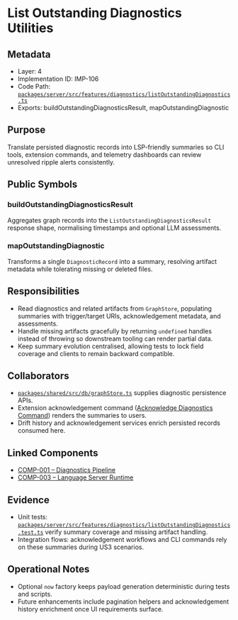 # List Outstanding Diagnostics Utilities

## Metadata
- Layer: 4
- Implementation ID: IMP-106
- Code Path: [`packages/server/src/features/diagnostics/listOutstandingDiagnostics.ts`](../../../packages/server/src/features/diagnostics/listOutstandingDiagnostics.ts)
- Exports: buildOutstandingDiagnosticsResult, mapOutstandingDiagnostic

## Purpose
Translate persisted diagnostic records into LSP-friendly summaries so CLI tools, extension commands, and telemetry dashboards can review unresolved ripple alerts consistently.

## Public Symbols

### buildOutstandingDiagnosticsResult
Aggregates graph records into the `ListOutstandingDiagnosticsResult` response shape, normalising timestamps and optional LLM assessments.

### mapOutstandingDiagnostic
Transforms a single `DiagnosticRecord` into a summary, resolving artifact metadata while tolerating missing or deleted files.

## Responsibilities
- Read diagnostics and related artifacts from `GraphStore`, populating summaries with trigger/target URIs, acknowledgement metadata, and assessments.
- Handle missing artifacts gracefully by returning `undefined` handles instead of throwing so downstream tooling can render partial data.
- Keep summary evolution centralised, allowing tests to lock field coverage and clients to remain backward compatible.

## Collaborators
- [`packages/shared/src/db/graphStore.ts`](../../../packages/shared/src/db/graphStore.ts) supplies diagnostic persistence APIs.
- Extension acknowledgement command ([Acknowledge Diagnostics Command](../../../packages/extension/src/commands/acknowledgeDiagnostic.ts)) renders the summaries to users.
- Drift history and acknowledgement services enrich persisted records consumed here.

## Linked Components
- [COMP-001 – Diagnostics Pipeline](../../layer-3/diagnostics-pipeline.mdmd.md)
- [COMP-003 – Language Server Runtime](../../layer-3/language-server-architecture.mdmd.md)

## Evidence
- Unit tests: [`packages/server/src/features/diagnostics/listOutstandingDiagnostics.test.ts`](../../../packages/server/src/features/diagnostics/listOutstandingDiagnostics.test.ts) verify summary coverage and missing artifact handling.
- Integration flows: acknowledgement workflows and CLI commands rely on these summaries during US3 scenarios.

## Operational Notes
- Optional `now` factory keeps payload generation deterministic during tests and scripts.
- Future enhancements include pagination helpers and acknowledgement history enrichment once UI requirements surface.
